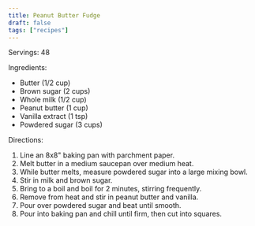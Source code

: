 ```yaml
---
title: Peanut Butter Fudge
draft: false
tags: ["recipes"]
---
```


Servings: 48

Ingredients:
- Butter (1/2 cup)
- Brown sugar (2 cups)
- Whole milk (1/2 cup)
- Peanut butter (1 cup)
- Vanilla extract (1 tsp)
- Powdered sugar (3 cups)

Directions:
1) Line an 8x8" baking pan with parchment paper.
2) Melt butter in a medium saucepan over medium heat.
3) While butter melts, measure powdered sugar into a large mixing bowl.
4) Stir in milk and brown sugar.
5) Bring to a boil and boil for 2 minutes, stirring frequently.
6) Remove from heat and stir in peanut butter and vanilla.
7) Pour over powdered sugar and beat until smooth.
8) Pour into baking pan and chill until firm, then cut into squares.
